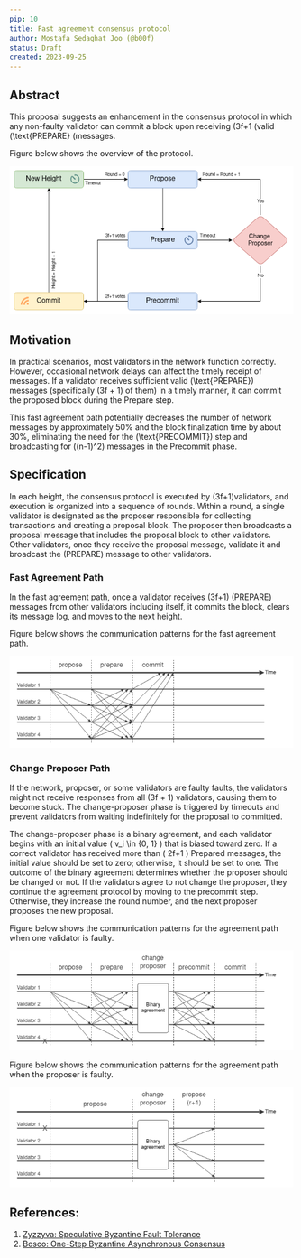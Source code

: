 ```yaml
---
pip: 10
title: Fast agreement consensus protocol
author: Mostafa Sedaghat Joo (@b00f)
status: Draft
created: 2023-09-25
---
```


## Abstract

This proposal suggests an enhancement in the consensus protocol in which
any non-faulty validator can commit a block upon receiving \(3f+1 \(valid \(\text{PREPARE} \(messages.

Figure below shows the overview of the protocol.

![Protocol overview](../assets/pip-10/protocol_overview.png)

## Motivation

In practical scenarios, most validators in the network function correctly.
However, occasional network delays can affect the timely receipt of messages.
If a validator receives sufficient valid \(\text{PREPARE}\) messages (specifically \(3f + 1\) of them) in a timely manner,
it can commit the proposed block during the Prepare step.

This fast agreement path potentially decreases the number of network messages by approximately 50% and
the block finalization time by about 30%, eliminating the need for the \(\text{PRECOMMIT}\) step
and broadcasting for \((n-1)^2\) messages in the Precommit phase.

## Specification

In each height, the consensus protocol is executed by \(3f+1\)validators, and execution is organized into a sequence of rounds.
Within a round, a single validator is designated as the proposer responsible for collecting transactions and creating a proposal block.
The proposer then broadcasts a proposal message that includes the proposal block to other validators.
Other validators, once they receive the proposal message, validate it and broadcast the \(PREPARE\) message to other validators.

### Fast Agreement Path

In the fast agreement path, once a validator receives \(3f+1\) \(PREPARE\) messages from other validators including itself,
it commits the block, clears its message log, and moves to the next height.

Figure below shows the communication patterns for the fast agreement path.

![Fast Agreement Path](../assets/pip-10/fast_agreement_path.png)

### Change Proposer Path

If the network, proposer, or some validators are faulty faults,
the validators might not receive responses from all \(3f + 1\) validators, causing them to become stuck.
The change-proposer phase is triggered by timeouts and prevent validators from waiting indefinitely for the proposal to committed.

The change-proposer phase is a binary agreement, and each validator begins with an initial value \( v_i \in \{0, 1\} \)
that is biased toward zero.
If a correct validator has received more than \( 2f+1 \) Prepared messages,
the initial value should be set to zero; otherwise, it should be set to one.
The outcome of the binary agreement determines whether the proposer should be changed or not.
If the validators agree to not change the proposer, they continue the agreement protocol by moving to the precommit step.
Otherwise, they increase the round number, and the next proposer proposes the new proposal.

Figure below shows the communication patterns for the agreement path when one validator is faulty.

![Fast Agreement Path](../assets/pip-10/change_proposer_0.png)

Figure below shows the communication patterns for the agreement path when the proposer is faulty.

![Fast Agreement Path](../assets/pip-10/change_proposer_1.png)

## References:

1. [Zyzzyva: Speculative Byzantine Fault Tolerance](https://www.cs.cornell.edu/lorenzo/papers/kotla07Zyzzyva.pdf)
2. [Bosco: One-Step Byzantine Asynchronous Consensus](https://link.springer.com/chapter/10.1007/978-3-540-87779-0_30)
